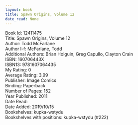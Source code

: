 ```yaml
---
layout: book
title: Spawn Origins, Volume 12
date_read: None
---
```


Book Id: 12411475<br />
Title: Spawn Origins, Volume 12<br />
Author: Todd McFarlane<br />
Author l-f: McFarlane, Todd<br />
Additional Authors: Brian Holguin, Greg Capullo, Clayton Crain<br />
ISBN: 160706443X<br />
ISBN13: 9781607064435<br />
My Rating: 0<br />
Average Rating: 3.99<br />
Publisher: Image Comics<br />
Binding: Paperback<br />
Number of Pages: 152<br />
Year Published: 2011<br />
Date Read: <br />
Date Added: 2019/10/15<br />
Bookshelves: kupka-wstydu<br />
Bookshelves with positions: kupka-wstydu (#222)<br />

